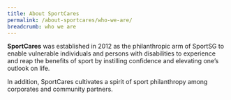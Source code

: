 ```yaml
---
title: About SportCares
permalink: /about-sportcares/who-we-are/
breadcrumb: who we are
---
```

**SportCares** was established in 2012 as the philanthropic arm of SportSG to enable vulnerable individuals and persons with disabilities to experience and reap the benefits of sport by instilling confidence and elevating one’s outlook on life.

In addition, SportCares cultivates a spirit of sport philanthropy among corporates and community partners. 